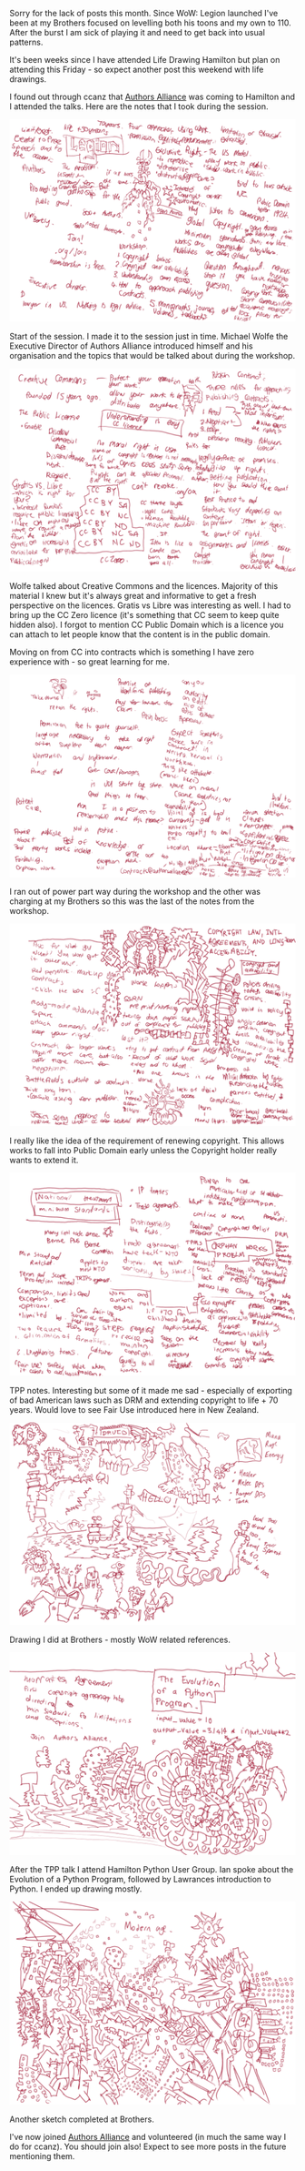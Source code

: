 Sorry for the lack of posts this month. Since WoW: Legion launched I've been at my Brothers focused on levelling both his toons and my own to 110. After the burst I am sick of playing it and need to get back into usual patterns. 

It's been weeks since I have attended Life Drawing Hamilton but plan on attending this Friday - so expect another post this weekend with life drawings. 

I found out through ccanz that [Authors Alliance](http://authorsalliance.org) was coming to Hamilton and I attended the talks. Here are the notes that I took during the session. 

![authally-start](/galleries/2016/09/14/authally-start.png)

Start of the session. I made it to the session just in time. Michael Wolfe the Executive Director of Authors Alliance  introduced himself and his organisation and the topics that would be talked about during the workshop. 

![authally-cc](/galleries/2016/09/14/authally-cc.png)

Wolfe talked about Creative Commons and the licences. Majority of this material I knew but it's always great and informative to get a fresh perspective on the licences. Gratis vs Libre was interesting as well. I had to bring up the CC Zero licence (it's something that CC seem to keep quite hidden also). I forgot to mention CC Public Domain which is a licence you can attach to let people know that the content is in the public domain. 

Moving on from CC into contracts which is something I have zero experience with - so great learning for me. 

![authally-takedowns](/galleries/2016/09/14/authally-takedowns.png)

I ran out of power part way during the workshop and the other was charging at my Brothers so this was the last of the notes from the workshop. 

![authally-askwant](/galleries/2016/09/14/authally-askwant.png)

I really like the idea of the requirement of renewing copyright. This allows works to fall into Public Domain early unless the Copyright holder really wants to extend it. 

![authally-nattreat](/galleries/2016/09/14/authally-nattreat.png)

TPP notes. Interesting but some of it made me sad - especially of exporting of bad American laws such as DRM and extending copyright to life + 70 years. Would love to see Fair Use introduced here in New Zealand. 

![druid](/galleries/2016/09/14/druid.png)

Drawing I did at Brothers - mostly WoW related references. 

![hpug-evo](/galleries/2016/09/14/hpug-evo.png)

After the TPP talk I attend Hamilton Python User Group. Ian spoke about the Evolution of a Python Program, followed by Lawrances introduction to Python. I ended up drawing mostly. 

![modernage](/galleries/2016/09/14/modernage.png)

Another sketch completed at Brothers. 

I've now joined [Authors Alliance](http://authorsalliance.org) and volunteered (in much the same way I do for ccanz). You should join also! Expect to see more posts in the future mentioning them. 

